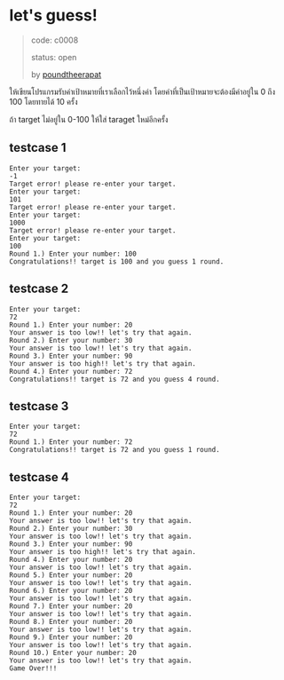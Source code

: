 # let's guess! #
> code: c0008
>
> status: open
>
> by [poundtheerapat](https://github.com/poundtheerapat)

ให้เขียนโปรแกรมรับค่าเป้าหมายที่เราเลือกไว้หนึ่งค่า โดยค่าที่เป็นเป้าหมายจะต้องมีค่าอยู่ใน 0 ถึง 100 โดยทายได้ 10 ครั้ง

ถ้า target ไม่อยู่ใน 0-100 ให้ใส่ taraget ใหม่อีกครั้ง

## testcase 1 ##
```
Enter your target:
-1
Target error! please re-enter your target.
Enter your target:
101
Target error! please re-enter your target.
Enter your target:
1000
Target error! please re-enter your target.
Enter your target:
100
Round 1.) Enter your number: 100
Congratulations!! target is 100 and you guess 1 round.
```

## testcase 2 ##
```
Enter your target:
72
Round 1.) Enter your number: 20
Your answer is too low!! let's try that again.
Round 2.) Enter your number: 30
Your answer is too low!! let's try that again.
Round 3.) Enter your number: 90
Your answer is too high!! let's try that again.
Round 4.) Enter your number: 72
Congratulations!! target is 72 and you guess 4 round.
```

## testcase 3 ##
```
Enter your target:
72
Round 1.) Enter your number: 72
Congratulations!! target is 72 and you guess 1 round.
```

## testcase 4 ##
```
Enter your target:
72
Round 1.) Enter your number: 20
Your answer is too low!! let's try that again.
Round 2.) Enter your number: 30
Your answer is too low!! let's try that again.
Round 3.) Enter your number: 90
Your answer is too high!! let's try that again.
Round 4.) Enter your number: 20
Your answer is too low!! let's try that again.
Round 5.) Enter your number: 20
Your answer is too low!! let's try that again.
Round 6.) Enter your number: 20
Your answer is too low!! let's try that again.
Round 7.) Enter your number: 20
Your answer is too low!! let's try that again.
Round 8.) Enter your number: 20
Your answer is too low!! let's try that again.
Round 9.) Enter your number: 20
Your answer is too low!! let's try that again.
Round 10.) Enter your number: 20
Your answer is too low!! let's try that again.
Game Over!!!
```
